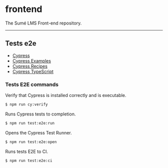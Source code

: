 # frontend
The Sumé LMS Front-end repository.


---

## Tests e2e
 - [Cypress](https://www.cypress.io/)
 - [Cypress Examples](https://example.cypress.io/)
 - [Cypress Recipes](https://github.com/cypress-io/cypress-example-recipes#fundamentals)
 - [Cypress TypeScript](https://docs.cypress.io/guides/tooling/typescript-support.html#Configure-tsconfig-json)


### Tests E2E commands

Verify that Cypress is installed correctly and is executable.
```.sh
$ npm run cy:verify
```

Runs Cypress tests to completion.
```.sh
$ npm run test:e2e:run
```

Opens the Cypress Test Runner.
```.sh
$ npm run test:e2e:open
```

Runs tests E2E to CI.
```.sh
$ npm run test:e2e:ci
```